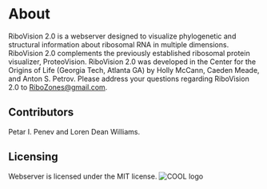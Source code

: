 # About

RiboVision 2.0 is a webserver designed to visualize phylogenetic and structural information about ribosomal RNA in multiple dimensions. RiboVision 2.0 complements the previously established ribosomal protein visualizer, ProteoVision. RiboVision 2.0 was developed in the Center for the Origins of Life (Georgia Tech, Atlanta GA) by Holly McCann, Caeden Meade, and Anton S. Petrov. Please address your questions regarding RiboVision 2.0 to RiboZones@gmail.com.

## Contributors
Petar I. Penev and Loren Dean Williams.

## Licensing 
Webserver is licensed under the MIT license.
![COOL logo](https://ribovision2.chemistry.gatech.edu/static/alignments/png/cool_logo.png)
